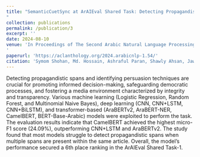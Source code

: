 ```yaml
---
title: "SemanticCuetSync at ArAIEval Shared Task: Detecting Propagandistic Spans with Persuasion Techniques Identification using Pre-trained Transformers
"
collection: publications
permalink: /publication/3
excerpt: ''
date: 2024-08-10
venue: 'In Proceedings of The Second Arabic Natural Language Processing Conference, pages 518–523, Bangkok, Thailand. Association for Computational Linguistics.
'
paperurl: 'https://aclanthology.org/2024.arabicnlp-1.54/'
citation: 'Symom Shohan, Md. Hossain, Ashraful Paran, Shawly Ahsan, Jawad Hossain, and Mohammed Moshiul Hoque. 2024. SemanticCuetSync at ArAIEval Shared Task: Detecting Propagandistic Spans with Persuasion Techniques Identification using Pre-trained Transformers. In Proceedings of The Second Arabic Natural Language Processing Conference, pages 518–523, Bangkok, Thailand. Association for Computational Linguistics.'
---
```


Detecting propagandistic spans and identifying persuasion techniques are crucial for promoting informed decision-making, safeguarding democratic processes, and fostering a media environment characterized by integrity and transparency. Various machine learning (Logistic Regression, Random Forest, and Multinomial Naive Bayes), deep learning (CNN, CNN+LSTM, CNN+BiLSTM), and transformer-based (AraBERTv2, AraBERT-NER, CamelBERT, BERT-Base-Arabic) models were exploited to perform the task. The evaluation results indicate that CamelBERT achieved the highest micro-F1 score (24.09%), outperforming CNN+LSTM and AraBERTv2. The study found that most models struggle to detect propagandistic spans when multiple spans are present within the same article. Overall, the model’s performance secured a 6th place ranking in the ArAIEval Shared Task-1.
